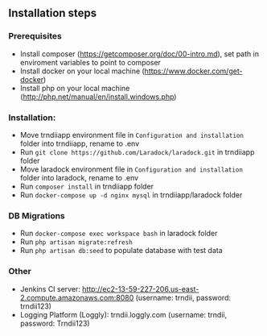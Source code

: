 
## Installation steps

### Prerequisites
- Install composer (https://getcomposer.org/doc/00-intro.md), set path in enviroment variables to point to composer 
- Install docker on your local machine (https://www.docker.com/get-docker)
- Install php on your local machine (http://php.net/manual/en/install.windows.php)

### Installation:

- Move trndiiapp environment file in `Configuration and installation` folder into trndiiapp, rename to .env
- Run `git clone https://github.com/Laradock/laradock.git` in trndiiapp folder
- Move laradock environment file in `Configuration and installation` folder into laradock, rename to .env
- Run `composer install` in trndiiapp folder
- Run `docker-compose up -d nginx mysql` in trndiiapp/laradock folder

### DB Migrations
- Run `docker-compose exec workspace bash` in laradock folder
- Run `php artisan migrate:refresh`
- Run `php artisan db:seed` to populate database with test data

### Other
- Jenkins CI server: http://ec2-13-59-227-206.us-east-2.compute.amazonaws.com:8080 (username: trndii, password: trndii123)
- Logging Platform (Loggly): trndii.loggly.com (username: trndii, password: Trndii123)
